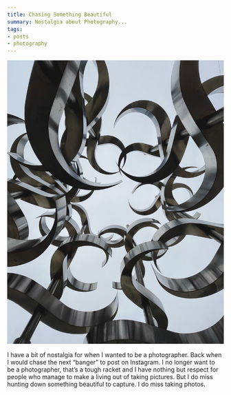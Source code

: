```yaml
---
title: Chasing Something Beautiful
summary: Nostalgia about Photography...
tags:
- posts
- photography
---
```


![Sculpture at Lake Eola](/images/sculpture.png)

I have a bit of nostalgia for when I wanted to be a photographer. Back when I would chase the next “banger” to post on Instagram. I no longer want to be a photographer, that’s a tough racket and I have nothing but respect for people who manage to make a living out of taking pictures. But I do miss hunting down something beautiful to capture. I do miss taking photos.